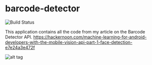 # barcode-detector

![Build Status](https://circleci.com/gh/moyheen/barcode-detector.svg?style=shield&circle-token=e3912d41145a0e90ba522ed8cd91009137c55ed6)

This application contains all the code from my article on the Barcode Detector API. https://hackernoon.com/machine-learning-for-android-developers-with-the-mobile-vision-api-part-1-face-detection-e7e24a3e472f

![alt tag](https://pbs.twimg.com/media/CvmgttAWEAE1ZbB.jpg)
